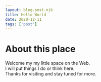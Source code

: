 ```yaml
--- 
layout: blog-post.njk
title: Hello World
date: 2020-12-11
tags: ['post'] 
--- 
```

# About this place

Welcome my my little space on the Web.  
I will put things I do or think here.  
Thanks for visiting and stay tuned for more.